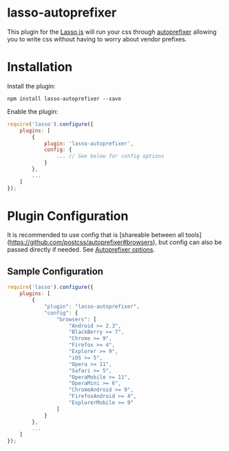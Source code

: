 lasso-autoprefixer
==================
This plugin for the [Lasso.js](https://github.com/lasso-js/lasso) will run your css through [autoprefixer](https://github.com/postcss/autoprefixer-core) allowing you to write css without having to worry about vendor prefixes.

# Installation

Install the plugin:

```
npm install lasso-autoprefixer --save
```

Enable the plugin:

```javascript
require('lasso').configure({
    plugins: [
        {
            plugin: 'lasso-autoprefixer',
            config: {
                ... // See below for config options
            }
        },
        ...
    ]
});
```

# Plugin Configuration

It is recommended to use config that is [shareable between all tools] (https://github.com/postcss/autoprefixer#browsers), but config can also be passed directly if needed. See [Autoprefixer options](https://github.com/postcss/autoprefixer#options).


## Sample Configuration

```javascript
require('lasso').configure({
    plugins: [
        {
            "plugin": "lasso-autoprefixer",
            "config": {
                "browsers": [
                    "Android >= 2.3",
                    "BlackBerry >= 7",
                    "Chrome >= 9",
                    "Firefox >= 4",
                    "Explorer >= 9",
                    "iOS >= 5",
                    "Opera >= 11",
                    "Safari >= 5",
                    "OperaMobile >= 11",
                    "OperaMini >= 6",
                    "ChromeAndroid >= 9",
                    "FirefoxAndroid >= 4",
                    "ExplorerMobile >= 9"
                ]
            }
        },
        ...
    ]
});
```
